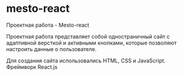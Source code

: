 # mesto-react
Проектная работа - Mesto-react

Проектная работа представляет собой одностраничный сайт с адаптивной версткой и активными кнопками, которые позволяют настроить данные о пользователе.

Для создания сайта использовались HTML, CSS и JavaScript. Фреймворк React.js